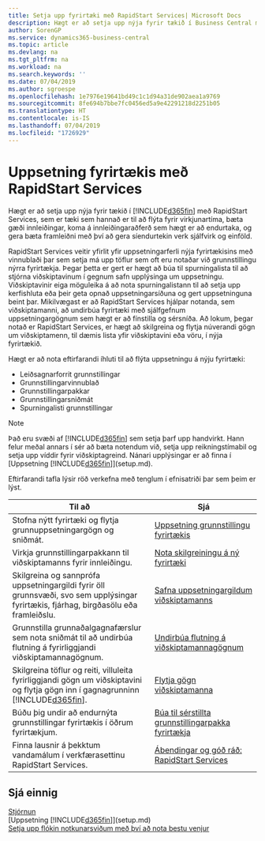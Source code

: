 ```yaml
---
title: Setja upp fyrirtæki með RapidStart Services| Microsoft Docs
description: Hægt er að setja upp nýja fyrir tækið í Business Central með RapidStart Services sem er tæki sem hannað er til að flýta fyrir virkjunartíma, bæta gæði innleiðingar, koma á innleiðingaraðferð sem hægt er að endurtaka, og gera bæta framleiðni með því að gera endurtekin verk sjálfvirk og einföld.
author: SorenGP
ms.service: dynamics365-business-central
ms.topic: article
ms.devlang: na
ms.tgt_pltfrm: na
ms.workload: na
ms.search.keywords: ''
ms.date: 07/04/2019
ms.author: sgroespe
ms.openlocfilehash: 1e7976e19641bd49c1c1d94a31de902aea1a9769
ms.sourcegitcommit: 8fe694b7bbe7fc0456ed5a9e42291218d2251b05
ms.translationtype: HT
ms.contentlocale: is-IS
ms.lasthandoff: 07/04/2019
ms.locfileid: "1726929"
---
```

# <a name="setting-up-a-company-with-rapidstart-services"></a>Uppsetning fyrirtækis með RapidStart Services
Hægt er að setja upp nýja fyrir tækið í [!INCLUDE[d365fin](includes/d365fin_md.md)] með RapidStart Services, sem er tæki sem hannað er til að flýta fyrir virkjunartíma, bæta gæði innleiðingar, koma á innleiðingaraðferð sem hægt er að endurtaka, og gera bæta framleiðni með því að gera síendurtekin verk sjálfvirk og einföld.  

RapidStart Services veitir yfirlit yfir uppsetningarferli nýja fyrirtækisins með vinnublaði þar sem setja má upp töflur sem oft eru notaðar við grunnstillingu nýrra fyrirtækja. Þegar þetta er gert er hægt að búa til spurningalista til að stjórna viðskiptavinum í gegnum safn upplýsinga um uppsetningu. Viðskiptavinir eiga möguleika á að nota spurningalistann til að setja upp kerfishluta eða þeir geta opnað uppsetningarsíðuna og gert uppsetninguna beint þar. Mikilvægast er að RapidStart Services hjálpar notanda, sem viðskiptamanni, að undirbúa fyrirtæki með sjálfgefnum uppsetningargögnum sem hægt er að fínstilla og sérsníða. Að lokum, þegar notað er RapidStart Services, er hægt að skilgreina og flytja núverandi gögn um viðskiptamenn, til dæmis lista yfir viðskiptavini eða vöru, í nýja fyrirtækið.

Hægt er að nota eftirfarandi íhluti til að flýta uppsetningu á nýju fyrirtæki:  

-   Leiðsagnarforrit grunnstillingar  
-   Grunnstillingarvinnublað  
-   Grunnstillingarpakkar  
-   Grunnstillingarsniðmát  
-   Spurningalisti grunnstillingar  

> [!Note]  
>  Það eru svæði af [!INCLUDE[d365fin](includes/d365fin_md.md)] sem setja þarf upp handvirkt. Hann felur meðal annars í sér að bæta notendum við, setja upp reikningstímabil og setja upp víddir fyrir viðskiptagreind. Nánari upplýsingar er að finna í [Uppsetning [!INCLUDE[d365fin](includes/d365fin_md.md)]](setup.md).

 Eftirfarandi tafla lýsir röð verkefna með tenglum í efnisatriði þar sem þeim er lýst.

|**Til að**|**Sjá**|  
|------------|-------------|  
|Stofna nýtt fyrirtæki og flytja grunnuppsetningargögn og sniðmát.|[Uppsetning grunnstillingu fyrirtækis](admin-set-up-company-configuration.md)|  
|Virkja grunnstillingarpakkann til viðskiptamanns fyrir innleiðingu.|[Nota skilgreiningu á ný fyrirtæki](admin-apply-configuration-to-new-companies.md)|
|Skilgreina og sannprófa uppsetningargildi fyrir öll grunnsvæði, svo sem upplýsingar fyrirtækis, fjárhag, birgða​sölu eða framleiðslu.|[Safna uppsetningargildum viðskiptamanns](admin-gather-customer-setup-values.md)|  
|Grunnstilla grunnaðalgagnafærslur sem nota sniðmát til að undirbúa flutning á fyrirliggjandi viðskiptamannagögnum.|[Undirbúa flutning á viðskiptamannagögnum](admin-use-templates-to-prepare-customer-data-for-migration.md)|  
|Skilgreina töflur og reiti, villuleita fyrirliggjandi gögn um viðskiptavini og flytja gögn inn í gagnagrunninn [!INCLUDE[d365fin](includes/d365fin_md.md)].|[Flytja gögn viðskiptamanna](admin-migrate-customer-data.md)|
|Búðu þig undir að endurnýta grunnstillingar fyrirtækis í öðrum fyrirtækjum.|[Búa til sérstillta grunnstillingarpakka fyrirtækja](admin-how-to-create-custom-company-configuration-packages.md)|
|Finna lausnir á þekktum vandamálum í verkfærasettinu RapidStart Services.|[Ábendingar og góð ráð: RapidStart Services](admin-tips-and-tricks-rapidstart-services.md)|  

## <a name="see-also"></a>Sjá einnig  
[Stjórnun](admin-setup-and-administration.md)  
[Uppsetning [!INCLUDE[d365fin](includes/d365fin_md.md)]](setup.md)  
[Setja upp flókin notkunarsviðum með því að nota bestu venjur](set-up-complex-application-areas-using-best-practices.md)   
